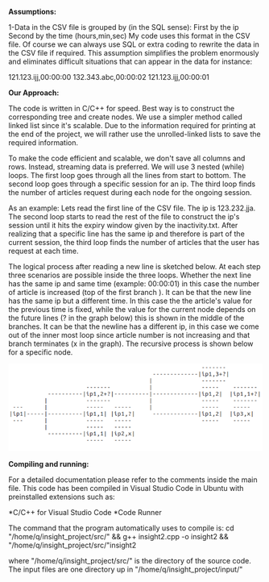 **Assumptions:**

1-Data in the CSV file is grouped by (in the SQL sense):
First by the ip
Second by the time (hours,min,sec)
My code uses this format in the CSV file. Of course we can always
use SQL or extra coding to rewrite the data in the CSV file if required.
This assumption simplifies the problem enormously and eliminates difficult
situations that can appear in the data for instance:

121.123.ijj,00:00:00
132.343.abc,00:00:02
121.123.ijj,00:00:01


**Our Approach:**

The code is written in C/C++ for speed. Best way is to construct the corresponding
tree and create nodes. We use a simpler method called linked list since it's scalable.
Due to the information required for printing at the end of the project, we will
rather use the unrolled-linked lists to save the required information.

To make the code efficient and scalable, we don't save all columns and rows. 
Instead, streaming data is preferred.  We will use 3 nested (while) loops. 
The first loop goes through all the lines from start to bottom. The second loop
goes through a specific session for an ip. The third loop finds the number of
articles request during each node for the ongoing session.

As an example: Lets read the first line of the CSV file. The ip is 123.232.jja. 
The second loop starts to read the rest of the file to construct the ip's
session until it hits the expiry window given by the inactivity.txt. After 
realizing that a specific line has the same ip and therefore is part of the 
current session, the third loop finds the number of articles that the user has 
request at each time.

The logical process after reading a new line is sketched below. At each step three 
scenarios are possible inside the three loops. Whether the next line has the same 
ip and same time (example: 00:00:01) in this case the number of article is increased
(top of the first branch ). It can be that the new line has the same ip but a
different time. In this case the the article's value for the previous time is 
fixed, while the value for the current node depends on the future lines 
(? in the graph below) this is shown in the middle of the branches. It can be 
that the newline has a different ip, in this case we come out of the inner most 
loop since article number is not increasing and that branch terminates 
(x in the graph). The recursive process is shown below for a specific node.


![What is this](graph_tree.png)							



**Compiling and running:**

For a detailed documentation please refer to the comments inside the
main file. This code has been compiled in Visual Studio Code in Ubuntu 
with preinstalled extensions such as:
 
*C/C++ for Visual Studio Code
*Code Runner

The command that the program automatically uses to compile is:
cd "/home/q/insight_project/src/" && g++ insight2.cpp -o insight2 && "/home/q/insight_project/src/"insight2

where "/home/q/insight_project/src/" is the directory of the source code. 
The input files are one directory up in "/home/q/insight_project/input/"






